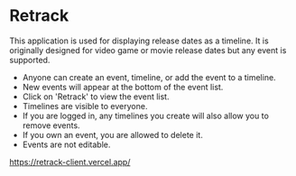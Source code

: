 # Retrack

This application is used for displaying release dates as a timeline. It is originally
designed for video game or movie release dates but any event is supported.

* Anyone can create an event, timeline, or add the event to a timeline.
* New events will appear at the bottom of the event list.
* Click on 'Retrack' to view the event list.
* Timelines are visible to everyone.
* If you are logged in, any timelines you create will also allow you to remove events.
* If you own an event, you are allowed to delete it.
* Events are not editable.

https://retrack-client.vercel.app/
